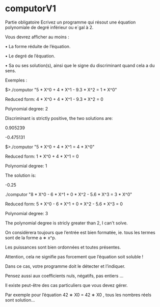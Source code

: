 # computorV1

Partie obligatoire
Ecrivez un programme qui résout une équation polynomiale de degré inférieur ou e´gal
à 2.

Vous devrez afficher au moins :

• La forme réduite de l’équation.

• Le degré de l’équation.

• Sa ou ses solution(s), ainsi que le signe du discriminant quand cela a du sens.

Exemples :

$>./computor "5 * X^0 + 4 * X^1 - 9.3 * X^2 = 1 * X^0"

Reduced form: 4 * X^0 + 4 * X^1 - 9.3 * X^2 = 0

Polynomial degree: 2

Discriminant is strictly positive, the two solutions are:

0.905239

-0.475131

$>./computor "5 * X^0 + 4 * X^1 = 4 * X^0"

Reduced form: 1 * X^0 + 4 * X^1 = 0

Polynomial degree: 1

The solution is:

-0.25

./computor "8 * X^0 - 6 * X^1 + 0 * X^2 - 5.6 * X^3 = 3 * X^0"

Reduced form: 5 * X^0 - 6 * X^1 + 0 * X^2 - 5.6 * X^3 = 0

Polynomial degree: 3

The polynomial degree is stricly greater than 2, I can't solve.

On considèrera toujours que l’entrée est bien formatée, ie. tous les termes sont de la forme a ∗ x^p.

Les puissances sont bien ordonnées et toutes présentes.

Attention, cela ne signifie pas forcement que l’équation soit soluble !

Dans ce cas, votre programme doit le détecter et l’indiquer.

Pensez aussi aux coefficients nuls, négatifs, pas entiers ...

Il existe peut-être des cas particuliers que vous devez gérer.

Par exemple pour l’équation 42 ∗ X0 = 42 ∗ X0 , tous les nombres réels sont solution...

